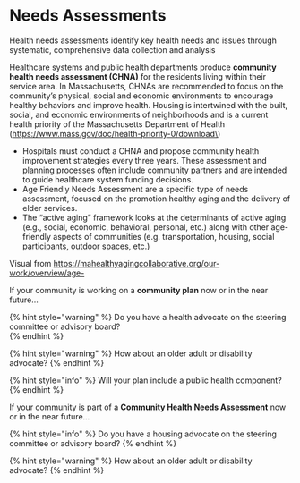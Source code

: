 # Needs Assessments

Health needs assessments identify key health needs and issues through systematic, comprehensive data collection and analysis 

Healthcare systems and public health departments produce **community health needs assessment \(CHNA\)** for the residents living within their service area. In Massachusetts, CHNAs are recommended to focus on the community’s physical, social and economic environments to encourage healthy behaviors and improve health. Housing is intertwined with the built, social, and economic environments of neighborhoods and is a current health priority of the Massachusetts Department of Health \(https://www.mass.gov/doc/health-priority-0/download\) 

* Hospitals must conduct a CHNA and propose community health improvement strategies every three years. These assessment and planning processes often include community partners and are intended to guide healthcare system funding decisions.  
* Age Friendly Needs Assessment are a specific type of needs assessment, focused on the promotion healthy aging and the delivery of elder services. 
* The “active aging” framework looks at the determinants of active aging \(e.g., social, economic, behavioral, personal, etc.\) along with other age-friendly aspects of communities \(e.g. transportation, housing, social participants, outdoor spaces, etc.\)  

Visual from https://mahealthyagingcollaborative.org/our-work/overview/age- 



If your community is working on a **community plan** now or in the near future…

{% hint style="warning" %}
Do you have a health advocate on the steering committee or advisory board?  
{% endhint %}

{% hint style="warning" %}
How about an older adult or disability advocate?
{% endhint %}

{% hint style="info" %}
Will your plan include a public health component?
{% endhint %}



If your community is part of a **Community Health Needs Assessment** now or in the near future… 

{% hint style="info" %}
Do you have a housing advocate on the steering committee or advisory board? 
{% endhint %}

{% hint style="warning" %}
How about an older adult or disability advocate? 
{% endhint %}

